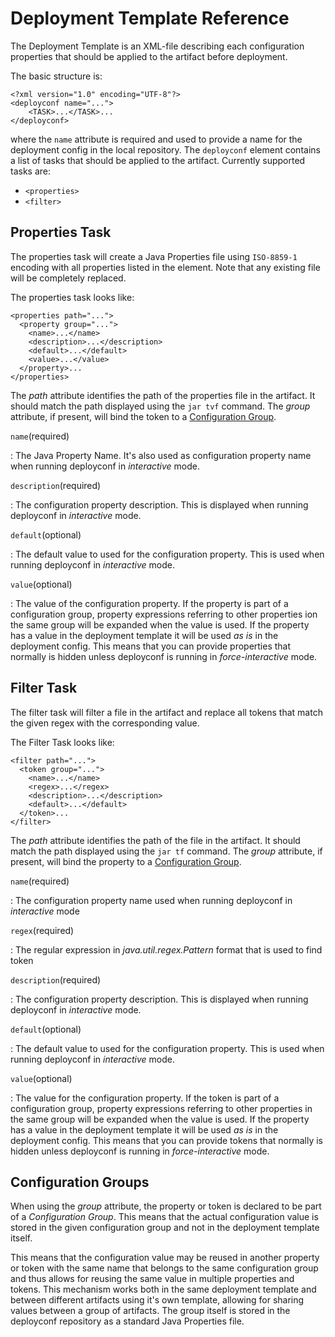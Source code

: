# Deployment Template Reference

The Deployment Template is an XML-file describing each configuration properties that should be applied to the artifact
before deployment. 

The basic structure is:

```
<?xml version="1.0" encoding="UTF-8"?>
<deployconf name="...">
	<TASK>...</TASK>...
</deployconf>
```

where the `name` attribute is required and used to provide a name for the deployment config in the local
repository. The `deployconf` element contains a list of tasks that should be applied to the artifact. Currently
supported tasks are:

* `<properties>`
* `<filter>`

## Properties Task

The properties task will create a Java Properties file using `ISO-8859-1` encoding with all properties listed in the
element. Note that any existing file will be completely replaced.

The properties task looks like:

```
<properties path="...">
  <property group="...">
    <name>...</name>
    <description>...</description>
    <default>...</default>
    <value>...</value>
  </property>...
</properties>
```

The *path* attribute identifies the path of the properties file in the artifact. It should match the path displayed
using the `jar tvf` command. The *group* attribute, if present, will bind the token to a
[Configuration Group](#Configuration_Groups).

`name`(required)

: The Java Property Name. It's also used as configuration property name when running deployconf in *interactive* mode.

`description`(required)

: The configuration property description. This is displayed when running deployconf in *interactive* mode.

`default`(optional)

: The default value to used for the configuration property. This is used when running deployconf in *interactive* mode.

`value`(optional)

: The value of the configuration property. If the property is part of a configuration group, property expressions
referring to other properties ion the same group will be expanded when the value is used. If the property has a value in
the deployment template it will be used *as is* in the deployment config. This means that you can provide properties
that normally is hidden unless deployconf is running in *force-interactive* mode.

## Filter Task

The filter task will filter a file in the artifact and replace all tokens that match the given regex with the
corresponding value.

The Filter Task looks like:

```
<filter path="...">
  <token group="...">
    <name>...</name>
    <regex>...</regex>
    <description>...</description>
    <default>...</default>
  </token>...
</filter>
```
  
The *path* attribute identifies the path of the file in the artifact. It should match the path displayed using the `jar
tf` command. The *group* attribute, if present, will bind the property to a
[Configuration Group](#Configuration_Groups).

`name`(required)

: The configuration property name used when running deployconf in *interactive* mode

`regex`(required)

:  The regular expression in *java.util.regex.Pattern* format that is used to find token

`description`(required)

: The configuration property description. This is displayed when running deployconf in *interactive* mode.

`default`(optional)

: The default value to used for the configuration  property. This is used when running deployconf in *interactive* mode.

`value`(optional)

: The value for the configuration property. If the token is part of a configuration group, property expressions
referring to other properties in the same group will be expanded when the value is used. If the property has a value in
the deployment template it will be used *as is* in the deployment config. This means that you can provide tokens
that normally is hidden unless deployconf is running in *force-interactive* mode.

## Configuration Groups

When using the *group* attribute, the property or token is declared to be part of a *Configuration Group*. This means
that the actual configuration value is stored in the given configuration group and not in the deployment template
itself.

This means that the configuration value may be reused in another property or token with the same name that belongs to
the same configuration group and thus allows for reusing the same value in multiple properties and tokens. This
mechanism works both in the same deployment template and between different artifacts using it's own template, allowing
for sharing values between a group of artifacts. The group itself is stored in the deployconf repository as a
standard Java Properties file.
